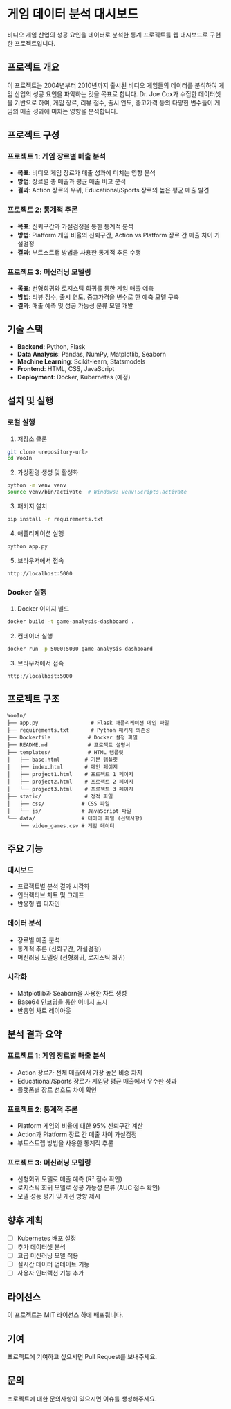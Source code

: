# 게임 데이터 분석 대시보드

비디오 게임 산업의 성공 요인을 데이터로 분석한 통계 프로젝트를 웹 대시보드로 구현한 프로젝트입니다.

## 프로젝트 개요

이 프로젝트는 2004년부터 2010년까지 출시된 비디오 게임들의 데이터를 분석하여 게임 산업의 성공 요인을 파악하는 것을 목표로 합니다. Dr. Joe Cox가 수집한 데이터셋을 기반으로 하여, 게임 장르, 리뷰 점수, 출시 연도, 중고가격 등의 다양한 변수들이 게임의 매출 성과에 미치는 영향을 분석합니다.

## 프로젝트 구성

### 프로젝트 1: 게임 장르별 매출 분석
- **목표**: 비디오 게임 장르가 매출 성과에 미치는 영향 분석
- **방법**: 장르별 총 매출과 평균 매출 비교 분석
- **결과**: Action 장르의 우위, Educational/Sports 장르의 높은 평균 매출 발견

### 프로젝트 2: 통계적 추론
- **목표**: 신뢰구간과 가설검정을 통한 통계적 분석
- **방법**: Platform 게임 비율의 신뢰구간, Action vs Platform 장르 간 매출 차이 가설검정
- **결과**: 부트스트랩 방법을 사용한 통계적 추론 수행

### 프로젝트 3: 머신러닝 모델링
- **목표**: 선형회귀와 로지스틱 회귀를 통한 게임 매출 예측
- **방법**: 리뷰 점수, 출시 연도, 중고가격을 변수로 한 예측 모델 구축
- **결과**: 매출 예측 및 성공 가능성 분류 모델 개발

## 기술 스택

- **Backend**: Python, Flask
- **Data Analysis**: Pandas, NumPy, Matplotlib, Seaborn
- **Machine Learning**: Scikit-learn, Statsmodels
- **Frontend**: HTML, CSS, JavaScript
- **Deployment**: Docker, Kubernetes (예정)

## 설치 및 실행

### 로컬 실행

1. 저장소 클론
```bash
git clone <repository-url>
cd WooIn
```

2. 가상환경 생성 및 활성화
```bash
python -m venv venv
source venv/bin/activate  # Windows: venv\Scripts\activate
```

3. 패키지 설치
```bash
pip install -r requirements.txt
```

4. 애플리케이션 실행
```bash
python app.py
```

5. 브라우저에서 접속
```
http://localhost:5000
```

### Docker 실행

1. Docker 이미지 빌드
```bash
docker build -t game-analysis-dashboard .
```

2. 컨테이너 실행
```bash
docker run -p 5000:5000 game-analysis-dashboard
```

3. 브라우저에서 접속
```
http://localhost:5000
```

## 프로젝트 구조

```
WooIn/
├── app.py                 # Flask 애플리케이션 메인 파일
├── requirements.txt       # Python 패키지 의존성
├── Dockerfile            # Docker 설정 파일
├── README.md             # 프로젝트 설명서
├── templates/            # HTML 템플릿
│   ├── base.html        # 기본 템플릿
│   ├── index.html       # 메인 페이지
│   ├── project1.html    # 프로젝트 1 페이지
│   ├── project2.html    # 프로젝트 2 페이지
│   └── project3.html    # 프로젝트 3 페이지
├── static/              # 정적 파일
│   ├── css/            # CSS 파일
│   └── js/             # JavaScript 파일
└── data/               # 데이터 파일 (선택사항)
    └── video_games.csv # 게임 데이터
```

## 주요 기능

### 대시보드
- 프로젝트별 분석 결과 시각화
- 인터랙티브 차트 및 그래프
- 반응형 웹 디자인

### 데이터 분석
- 장르별 매출 분석
- 통계적 추론 (신뢰구간, 가설검정)
- 머신러닝 모델링 (선형회귀, 로지스틱 회귀)

### 시각화
- Matplotlib과 Seaborn을 사용한 차트 생성
- Base64 인코딩을 통한 이미지 표시
- 반응형 차트 레이아웃

## 분석 결과 요약

### 프로젝트 1: 게임 장르별 매출 분석
- Action 장르가 전체 매출에서 가장 높은 비중 차지
- Educational/Sports 장르가 게임당 평균 매출에서 우수한 성과
- 플랫폼별 장르 선호도 차이 확인

### 프로젝트 2: 통계적 추론
- Platform 게임의 비율에 대한 95% 신뢰구간 계산
- Action과 Platform 장르 간 매출 차이 가설검정
- 부트스트랩 방법을 사용한 통계적 추론

### 프로젝트 3: 머신러닝 모델링
- 선형회귀 모델로 매출 예측 (R² 점수 확인)
- 로지스틱 회귀 모델로 성공 가능성 분류 (AUC 점수 확인)
- 모델 성능 평가 및 개선 방향 제시

## 향후 계획

- [ ] Kubernetes 배포 설정
- [ ] 추가 데이터셋 분석
- [ ] 고급 머신러닝 모델 적용
- [ ] 실시간 데이터 업데이트 기능
- [ ] 사용자 인터랙션 기능 추가

## 라이선스

이 프로젝트는 MIT 라이선스 하에 배포됩니다.

## 기여

프로젝트에 기여하고 싶으시면 Pull Request를 보내주세요.

## 문의

프로젝트에 대한 문의사항이 있으시면 이슈를 생성해주세요. 